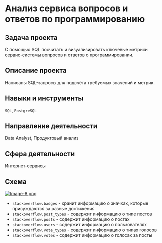# Анализ сервиса вопросов и ответов по программированию
## Задача проекта
С помощью SQL посчитать и визуализировать ключевые метрики сервис-системы вопросов и ответов о программировании.

## Описание проекта
Написаны SQL-запросы для подсчёта требуемых значений и метрик. 

## Навыки и инструменты
`SQL`, `PostgreSQL`

## Направление деятельности
Data Analyst, Продуктовый анализ

## Сфера деятельности
Интернет-сервисы

## Схема
[![Image-8.png](https://i.postimg.cc/d0XHDGkz/Image-8.png)](https://postimg.cc/B8TcVLCg)
* `stackoverflow.badges` - хранит информацию о значках, которые присуждаются за разные достижения
* `stackoverflow.post_types` - содержит информацию о типе постов
* `stackoverflow.posts` - содержит информацию о постах
* `stackoverflow.users` - содержит информацию о пользователях
* `stackoverflow.vote_types` - содержит информацию о типах голосов
* `stackoverflow.votes` - содержит информацию о голосах за посты
